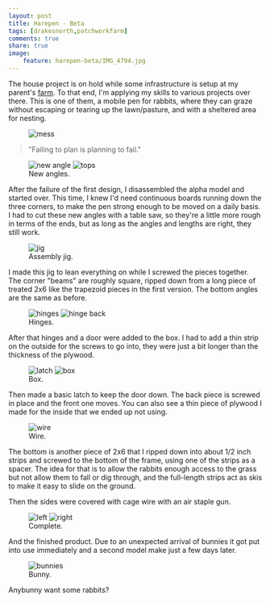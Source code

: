 ```yaml
---
layout: post
title: Harepen - Beta
tags: [drakesnorth,patchworkfarm]
comments: true
share: true
image:
    feature: harepen-beta/IMG_4794.jpg
---
```

The house project is on hold while some infrastructure is setup at my parent's [farm](http://patchworkfamilyfarm.com). To that end, I'm applying my skills to various projects over there. This is one of them, a mobile pen for rabbits, where they can graze without escaping or tearing up the lawn/pasture, and with a sheltered area for nesting.

<figure>
<img src="{{site.url}}/images/harepen-beta/IMG_4697.jpg" alt="mess" />
</figure>

> "Failing to plan is planning to fail."

<!--more-->

<figure class="half">
<img src="{{site.url}}/images/harepen-beta/IMG_4696.jpg" alt="new angle" />
<img src="{{site.url}}/images/harepen-beta/IMG_4786.jpg" alt="tops" />
<figcaption>New angles.</figcaption>
</figure>

After the failure of the first design, I disassembled the alpha model and started over. This time, I knew I'd need continuous boards running down the three corners, to make the pen strong enough to be moved on a daily basis. I had to cut these new angles with a table saw, so they're a little more rough in terms of the ends, but as long as the angles and lengths are right, they still work.

<figure>
<img src="{{site.url}}/images/harepen-beta/IMG_4698.jpg" alt="jig" />
<figcaption>Assembly jig.</figcaption>
</figure>

I made this jig to lean everything on while I screwed the pieces together. The corner "beams" are roughly square, ripped down from a long piece of treated 2x6 like the trapezoid pieces in the first version. The bottom angles are the same as before.

<figure class="half">
<img src="{{site.url}}/images/harepen-beta/IMG_4766.jpg" alt="hinges" />
<img src="{{site.url}}/images/harepen-beta/IMG_4775.jpg" alt="hinge back" />
<figcaption>Hinges.</figcaption>
</figure>

After that hinges and a door were added to the box. I had to add a thin strip on the outside for the screws to go into, they were just a bit longer than the thickness of the plywood.

<figure class="half">
<img src="{{site.url}}/images/harepen-beta/IMG_4771.jpg" alt="latch" />
<img src="{{site.url}}/images/harepen-beta/IMG_4790.jpg" alt="box" />
<figcaption>Box.</figcaption>
</figure>

Then made a basic latch to keep the door down. The back piece is screwed in place and the front one moves. You can also see a thin piece of plywood I made for the inside that we ended up not using.

<figure>
<img src="{{site.url}}/images/harepen-beta/IMG_4784.jpg" alt="wire" />
<figcaption>Wire.</figcaption>
</figure>

The bottom is another piece of 2x6 that I ripped down into about 1/2 inch strips and screwed to the bottom of the frame, using one of the strips as a spacer. The idea for that is to allow the rabbits enough access to the grass but not allow them to fall or dig through, and the full-length strips act as skis to make it easy to slide on the ground.

Then the sides were covered with cage wire with an air staple gun.

<figure class="half">
<img src="{{site.url}}/images/harepen-beta/IMG_4788.jpg" alt="left" />
<img src="{{site.url}}/images/harepen-beta/IMG_4789.jpg" alt="right" />
<figcaption>Complete.</figcaption>
</figure>

And the finished product. Due to an unexpected arrival of bunnies it got put into use immediately and a second model make just a few days later.

<figure>
<img src="{{site.url}}/images/harepen-beta/IMG_4794.jpg" alt="bunnies" />
<figcaption>Bunny.</figcaption>
</figure>

Anybunny want some rabbits?



